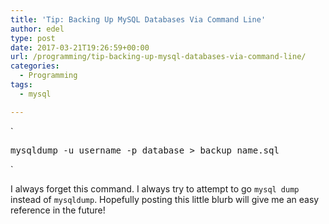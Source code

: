 ```yaml
---
title: 'Tip: Backing Up MySQL Databases Via Command Line'
author: edel
type: post
date: 2017-03-21T19:26:59+00:00
url: /programming/tip-backing-up-mysql-databases-via-command-line/
categories:
  - Programming
tags:
  - mysql

---
```

`</p>
<pre>mysqldump -u username -p database > backup_name.sql</pre>
<p>`

I always forget this command. I always try to attempt to go `mysql dump` instead of `mysqldump`. Hopefully posting this little blurb will give me an easy reference in the future!